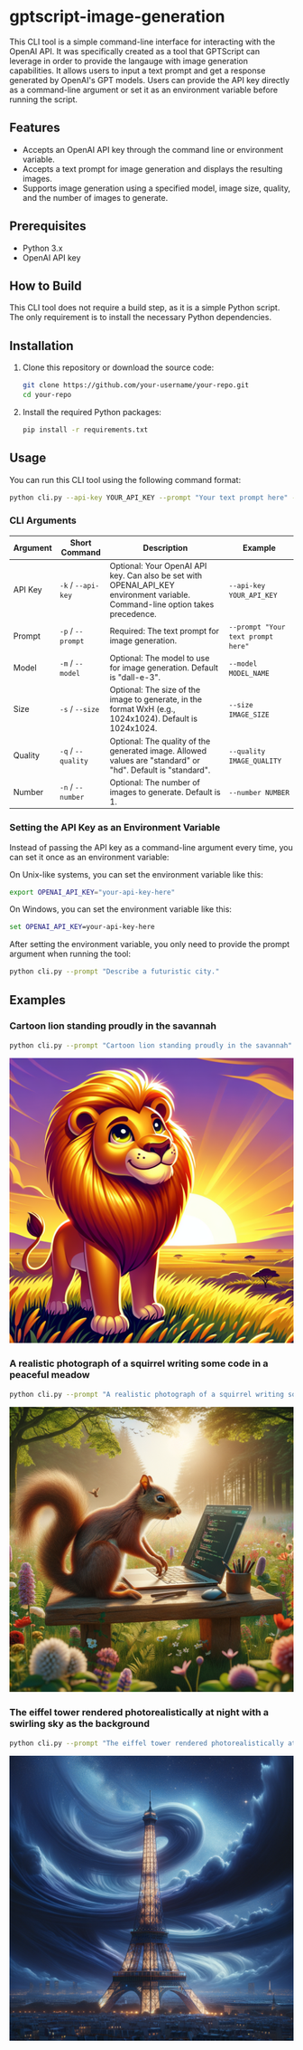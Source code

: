 # gptscript-image-generation

This CLI tool is a simple command-line interface for interacting with the OpenAI API. It was specifically created as a tool that GPTScript can leverage in order to provide the langauge with image generation capabilities. It allows users to input a text prompt and get a response generated by OpenAI's GPT models. Users can provide the API key directly as a command-line argument or set it as an environment variable before running the script.

## Features

- Accepts an OpenAI API key through the command line or environment variable.
- Accepts a text prompt for image generation and displays the resulting images.
- Supports image generation using a specified model, image size, quality, and the number of images to generate.

## Prerequisites

- Python 3.x
- OpenAI API key

## How to Build

This CLI tool does not require a build step, as it is a simple Python script. The only requirement is to install the necessary Python dependencies.

## Installation

1. Clone this repository or download the source code:

    ```bash
    git clone https://github.com/your-username/your-repo.git
    cd your-repo
    ```

2. Install the required Python packages:

    ```bash
    pip install -r requirements.txt
    ```

## Usage

You can run this CLI tool using the following command format:

```bash
python cli.py --api-key YOUR_API_KEY --prompt "Your text prompt here" --model MODEL_NAME --size IMAGE_SIZE --quality IMAGE_QUALITY --number NUMBER_OF_IMAGES
```

### CLI Arguments
| Argument | Short Command | Description | Example |
|----------|---------------|-------------|---------|
| API Key           | `-k` / `--api-key`   | Optional: Your OpenAI API key. Can also be set with OPENAI_API_KEY environment variable. Command-line option takes precedence.       | `--api-key YOUR_API_KEY`                  |
| Prompt            | `-p` / `--prompt`    | Required: The text prompt for image generation.                                                                                    | `--prompt "Your text prompt here"`        |
| Model             | `-m` / `--model`     | Optional: The model to use for image generation. Default is "dall-e-3".                                                            | `--model MODEL_NAME`                      |
| Size              | `-s` / `--size`      | Optional: The size of the image to generate, in the format WxH (e.g., 1024x1024). Default is 1024x1024.                           | `--size IMAGE_SIZE`                       |
| Quality           | `-q` / `--quality`   | Optional: The quality of the generated image. Allowed values are "standard" or "hd". Default is "standard".                        | `--quality IMAGE_QUALITY`                 |
| Number | `-n` / `--number`    | Optional: The number of images to generate. Default is 1.                                                                          | `--number NUMBER`               |


### Setting the API Key as an Environment Variable

Instead of passing the API key as a command-line argument every time, you can set it once as an environment variable:

On Unix-like systems, you can set the environment variable like this:

```bash
export OPENAI_API_KEY="your-api-key-here"
```

On Windows, you can set the environment variable like this:

```cmd
set OPENAI_API_KEY=your-api-key-here
```

After setting the environment variable, you only need to provide the prompt argument when running the tool:

```bash
python cli.py --prompt "Describe a futuristic city."
```

## Examples

### Cartoon lion standing proudly in the savannah
```bash
python cli.py --prompt "Cartoon lion standing proudly in the savannah" --quality "standard"
```
![Cartoon lion](./examples/cartoon-lion.png)

### A realistic photograph of a squirrel writing some code in a peaceful meadow
```bash
python cli.py --prompt "A realistic photograph of a squirrel writing some code in a peaceful meadow" --quality "hd"
```
![Squirrel developer](./examples/squirrel-developer.png)


### The eiffel tower rendered photorealistically at night with a swirling sky as the background
```bash
python cli.py --prompt "The eiffel tower rendered photorealistically at night with a swirling sky as the background" --quality "hd"
```
![Eiffel tower](./examples/eiffel-tower.png)
